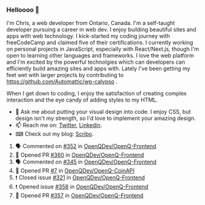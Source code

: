### Helloooo 👋

I'm Chris, a web developer from Ontario, Canada. I'm a self-taught developer pursuing a career in web dev. I enjoy building beautiful sites and apps with web technology.
I kick-started my coding journey with freeCodeCamp and claimed five of their certifications.  I currently working on personal projects in JavaScript, especially with React/Next.js, though I'm open to learning other languages and frameworks. I love the web platform and I'm excited by the powerful technolgies which can developers can efficiently build amazing sites and apps with. Lately I've been getting my feet wet with larger projects by contributing to https://github.com/Automattic/wp-calypso .

When I get down to coding, I enjoy the satisfaction of creating complex interaction and the eye candy of adding styles to my HTML. 

- 💬 Ask me about putting your visual design into code. I enjoy CSS, but design isn't my strength, so I'd love to implement your amazing design.
- 📫 Reach me on: [Twitter](https://twitter.com/Christo28120856), [Linkedin](https://www.linkedin.com/in/christopher-stevers-07b9a5204/).
- ⌨ Check out my blog: [Scribo](https://christopherstevers.cf).
<!--
**Christopher-Stevers/Christopher-Stevers** is a ✨ _special_ ✨ repository because its `README.md` (this file) appears on your GitHub profile.

Here are some ideas to get you started:

- 🔭 I’m currently working on ...
- 🌱 I’m currently learning ...
- 👯 I’m looking to collaborate on ...
- 🤔 I’m looking for help with ...
- 😄 Pronouns: ...
- ⚡ Fun fact: ...
-->

<!--START_SECTION:activity-->
1. 🗣 Commented on [#352](https://github.com/OpenQDev/OpenQ-Frontend/issues/352) in [OpenQDev/OpenQ-Frontend](https://github.com/OpenQDev/OpenQ-Frontend)
2. 💪 Opened PR [#360](https://github.com/OpenQDev/OpenQ-Frontend/pull/360) in [OpenQDev/OpenQ-Frontend](https://github.com/OpenQDev/OpenQ-Frontend)
3. 🗣 Commented on [#345](https://github.com/OpenQDev/OpenQ-Frontend/issues/345) in [OpenQDev/OpenQ-Frontend](https://github.com/OpenQDev/OpenQ-Frontend)
4. 💪 Opened PR [#7](https://github.com/OpenQDev/OpenQ-CoinAPI/pull/7) in [OpenQDev/OpenQ-CoinAPI](https://github.com/OpenQDev/OpenQ-CoinAPI)
5. ❗️ Closed issue [#321](https://github.com/OpenQDev/OpenQ-Frontend/issues/321) in [OpenQDev/OpenQ-Frontend](https://github.com/OpenQDev/OpenQ-Frontend)
6. ❗️ Opened issue [#358](https://github.com/OpenQDev/OpenQ-Frontend/issues/358) in [OpenQDev/OpenQ-Frontend](https://github.com/OpenQDev/OpenQ-Frontend)
7. 💪 Opened PR [#357](https://github.com/OpenQDev/OpenQ-Frontend/pull/357) in [OpenQDev/OpenQ-Frontend](https://github.com/OpenQDev/OpenQ-Frontend)
<!--END_SECTION:activity-->
